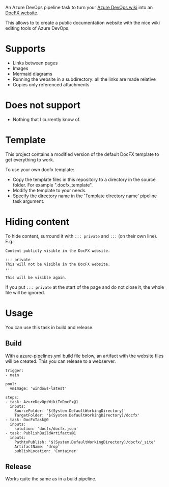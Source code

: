 An Azure DevOps pipeline task to turn your [Azure DevOps wiki](https://docs.microsoft.com/en-us/azure/devops/project/wiki/wiki-create-repo) into an [DocFX website](https://dotnet.github.io/docfx/).

This allows to to create a public documentation website with the nice wiki editing tools of Azure DevOps. 

# Supports

- Links between pages
- Images
- Mermaid diagrams
- Running the website in a subdirectory: all the links are made relative
- Copies only referenced attachments

# Does not support

- Nothing that I currently know of.

# Template

This project contains a modified version of the default DocFX template to get everything to work. 

To use your own docfx template:
* Copy the template files in this repository to a directory in the source folder. For example ".docfx_template".
* Modify the template to your needs.
* Specify the directory name in the 'Template directory name' pipeline task argument.

# Hiding content

To hide content, surround it with `::: private` and `:::` (on their own line). E.g.:

```
Content publicly visible in the DocFX website.

::: private
This will not be visible in the DocFX website.
::: 

This will be visible again. 
```

If you put `::: private` at the start of the page and do not close it, the whole file will be ignored. 

# Usage

You can use this task in build and release.

## Build 

With a azure-pipelines.yml build file below, an artifact with the website files will be created. 
This you can release to a webserver.

```
trigger:
- main

pool: 
  vmImage: 'windows-latest'

steps:
- task: AzureDevOpsWikiToDocFx@1
  inputs:
    SourceFolder: '$(System.DefaultWorkingDirectory)'
    TargetFolder: '$(System.DefaultWorkingDirectory)/docfx'
- task: DocFxTask@0
  inputs:
    solution: 'docfx/docfx.json'
- task: PublishBuildArtifacts@1
  inputs:
    PathtoPublish: '$(System.DefaultWorkingDirectory)/docfx/_site'
    ArtifactName: 'drop'
    publishLocation: 'Container'
```

## Release

Works quite the same as in a build pipeline.